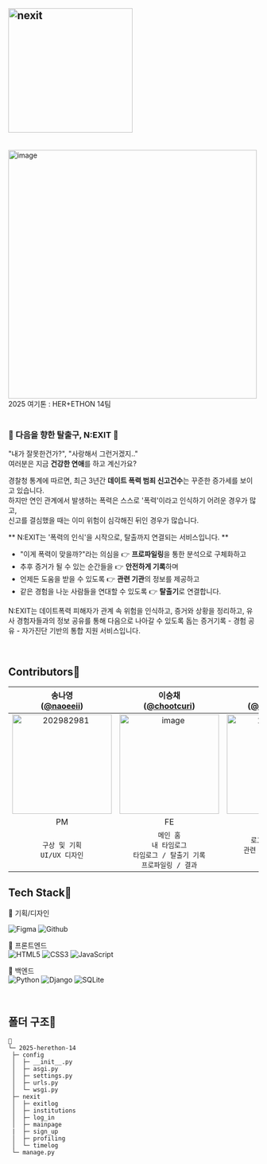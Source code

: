 <h2><img src="https://i.ibb.co/Kp7QdrDh/nexit.png" width="250px" alt="nexit" border="0"></h2>
<br>
<img src="https://i.ibb.co/jkwyL1ms/image.png" width="500px" alt="image" border="0">
2025 여기톤 : HER+ETHON 14팀
<br/><br/>

<h3> 🚪 다음을 향한 탈출구, N:EXIT 🚪 </h3>
<p>"내가 잘못한건가?", "사랑해서 그런거겠지.." <br>
  여러분은 지금 <b>건강한 연애</b>를 하고 계신가요? </p>
  
<p> 경찰청 통계에 따르면, 최근 3년간 <b>데이트 폭력 범죄 신고건수</b>는 꾸준한 증가세를 보이고 있습니다. <br>
하지만 연인 관계에서 발생하는 폭력은 스스로 '폭력'이라고 인식하기 어려운 경우가 많고, <Br>
신고를 결심했을 때는 이미 위험이 심각해진 뒤인 경우가 많습니다. <br> </p>

** N:EXIT는 '폭력의 인식'을 시작으로, 탈출까지 연결되는 서비스입니다. **
- "이게 폭력이 맞을까?"라는 의심을 👉 <b>프로파일링</b>을 통한 분석으로 구체화하고 <br>
- 추후 증거가 될 수 있는 순간들을 👉 <b>안전하게 기록</b>하며 <br>
- 언제든 도움을 받을 수 있도록  👉 <b>관련 기관</b>의 정보를 제공하고 <br>
- 같은 경험을 나눈 사람들을 연대할 수 있도록 👉 <b>탈출기</b>로 연결합니다. <br>

<p>N:EXIT는 데이트폭력 피해자가 관계 속 위험을 인식하고, 증거와 상황을 정리하고, 
  유사 경험자들과의 정보 공유를 통해 다음으로 나아갈 수 있도록 돕는 증거기록 - 경험 공유 - 자가진단 기반의 통합 지원 서비스입니다.  </p>
 <br>

 
<h2>Contributors💬</h2>

| 송나영<br/>([@naoeeii](https://github.com/naoeeii)) | 이승채<br/>([@chootcuri](https://github.com/chootcuri)) | 윤세진<br/>([@yellowsejin](https://github.com/yellowsejin)) | 김나은<br/>([@naeunn](https://github.com/naeunn)) | 양보윤<br/>([@yxngbxyxn1003](https://github.com/yxngbxyxn1003)) |
|:--------------------------------------------------------------------------------------------------------: | :--------------------------------------------------------------------------------------------------------: | :--------------------------------------------------------------------------------------------------------: | :--------------------------------------------------------------------------------------------------------: | :---------------------------------------------------:|
| <img src="https://i.ibb.co/Hf2nKKzG/202982981.png" width="200px" height="200px" alt="202982981" border="0"> | <img src="https://i.ibb.co/YFjsWgSP/image.jpg" width="200px" height="200px" alt="image" border="0"> | <img src="https://i.ibb.co/DHPksfn2/134202720.jpg" width="200px" height="200px"  alt="134202720" border="0"> | <img src="https://i.ibb.co/SwLjR00g/image.jpg" width="200px" height="200px" alt="image" border="0"> | <img src="https://i.ibb.co/CstFyMHB/201116314.jpg" width="200px" height="200px" alt="201116314" border="0"> | 
| PM | FE | FE | BE | BE |
| `구상 및 기획` <br> `UI/UX 디자인` <br>| `메인 홈` <br> `내 타임로그` <br> `타임로그 / 탈출기 기록`<br> `프로파일링 / 결과`<br> | `로그인, 회원가입`<br>  `관련 기관, 폭력 설명`<br>  `탈출기`<br> |  `내 타임로그`<br>  `관련기관`<br>  `탈출기`<br> |  `로그인, 회원가입`<br>  `메인 홈`<br>  `프로파일링`<br> |

<h2>Tech Stack💬</h2>
📌 기획/디자인 <br>

![Figma](https://img.shields.io/badge/figma-E0474C?style=for-the-badge&logo=figma&logoColor=white)
![Github](https://img.shields.io/badge/github-181717?style=for-the-badge&logo=github&logoColor=white)
<br>

📌 프론트엔드 <br>
![HTML5](https://img.shields.io/badge/HTML5-E34F26?style=for-the-badge&logo=html5&logoColor=white)
![CSS3](https://img.shields.io/badge/CSS3-1572B6?style=for-the-badge&logo=css3&logoColor=white)
![JavaScript](https://img.shields.io/badge/JavaScript-F7DF1E?style=for-the-badge&logo=JavaScript&logoColor=white)
<br>

📌 백엔드 <br>
![Python](https://img.shields.io/badge/Python-3776AB?style=for-the-badge&logo=python&logoColor=white)
![Django](https://img.shields.io/badge/Django-092E20?style=for-the-badge&logo=django&logoColor=white)
![SQLite](https://img.shields.io/badge/SQLite-07405E?style=for-the-badge&logo=sqlite&logoColor=white)

<br>

<h2>폴더 구조💬</h2>

  ```
  📂 
  └─ 2025-herethon-14
   ├─ config
   │  ├─ __init__.py
   │  ├─ asgi.py
   │  ├─ settings.py
   │  ├─ urls.py
   │  └─ wsgi.py
   ├─ nexit
   │  ├─ exitlog
   │  ├─ institutions
   │  ├─ log_in
   │  ├─ mainpage
   |  ├─ sign_up
   │  ├─ profiling
   │  └─ timelog
   └─ manage.py
  ```

